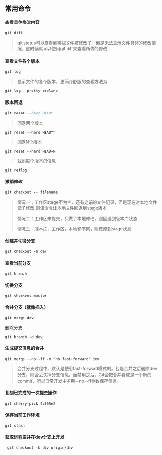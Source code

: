 ## 常用命令

#### 查看具体修改内容

```sql
git diff
```

> git status可以查看到哪些文件被修改了，但是无法显示文件具体的修改情况，这时候就可以使用git diff来查看所做的修改

#### 查看文件各个版本

```
git log
```

> 显示文件的各个版本，更简介舒服的查看方法为 

```javascript
git log --pretty=oneline
```

#### 版本回退

```sql
git reset --hard HEAD^
```

> 回退两个版本

```
git reset --hard HEAD^^
```

> 回退N个版本

```
git reset --hard HEAD~N
```

> 找到每个版本的信息

```
git reflog
```

#### 撤销修改

```
git checkout -- filename
```

> 情况一：工作区stage不为空，还有之前的文件记录，但是现在对本地文件做了修改,则该命令让本地文件回退到stage版本
>
> 情况二：工作区未提交，只做了本地修改，则回退到版本库状态
>
> 情况三：版本库，工作区，本地都不同，则还原到stage状态

#### 创建并切换分支

```
git checkout -b dev
```

#### 查看当前分支

```
git branch
```

#### 切换分支

```
git checkout master
```

#### 合并分支（就像插入）

```
git merge dev
```

删除分支

```
git branch -d dev
```

#### 生成提交信息的合并

```git
git merge --no--ff -m "no fast-forward" dev
```

> 合并分支过程中，默认是使用fast-forward模式的。若是合并之后删除dev分支，则会丢失掉分支信息，而禁用之后，Git会把合并看成是一个新的commit，所以日常开发中多用--no--ff参数保存信息。

#### 复刻已完成的一次提交操作

```
git cherry-pick 4c805e2
```

#### 保存当前工作环境

```
git stash
```

#### 获取远程库并在dev分支上开发

```
 git checkout -b dev origin/dev
```